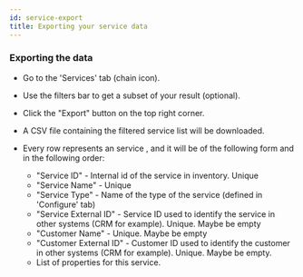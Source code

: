 ```yaml
---
id: service-export
title: Exporting your service data
---
```


### Exporting the data

* Go to the 'Services' tab (chain icon).
* Use the filters bar to get a subset of your result (optional).
* Click the "Export" button on the top right corner.


* A CSV file containing the filtered service list will be downloaded.
* Every row represents an service , and it will be of the following form and in the following order:
   * "Service ID" - Internal id of the service in inventory. Unique
   * "Service Name" - Unique
   * "Service Type" - Name of the type of the service (defined in 'Configure' tab)
   * "Service External ID" - Service ID used to identify the service in other systems (CRM for example).
                             Unique. Maybe be empty
   * "Customer Name" - Unique. Maybe be empty
   * "Customer External ID" - Customer ID used to identify the customer in other systems (CRM for example).
                              Unique. Maybe be empty.
   * List of properties for this service.

